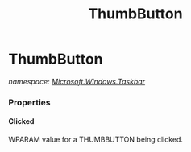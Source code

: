 ﻿---
title: ThumbButton
---

# ThumbButton
_namespace: [Microsoft.Windows.Taskbar](N-Microsoft.Windows.Taskbar.html)_





### Properties

#### Clicked
WPARAM value for a THUMBBUTTON being clicked.

